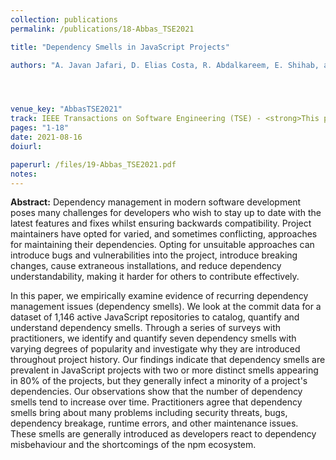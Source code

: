 ```yaml
---
collection: publications
permalink: /publications/18-Abbas_TSE2021

title: "Dependency Smells in JavaScript Projects"

authors: "A. Javan Jafari, D. Elias Costa, R. Abdalkareem, E. Shihab, and N. Tsantalis"




venue_key: "AbbasTSE2021"
track: IEEE Transactions on Software Engineering (TSE) - <strong>This paper is invited to be presented at ICSE 2022 as a Journal First paper</strong>
pages: "1-18"
date: 2021-08-16
doiurl: 

paperurl: /files/19-Abbas_TSE2021.pdf
notes:
---
```


**Abstract:** Dependency management in modern software development poses many challenges for developers who wish to stay up to date with the latest features and fixes whilst ensuring backwards compatibility. Project maintainers have opted for varied, and sometimes conflicting, approaches for maintaining their dependencies. Opting for unsuitable approaches can introduce bugs and vulnerabilities into the project, introduce breaking changes, cause extraneous installations, and reduce dependency understandability, making it harder for others to contribute effectively.

In this paper, we empirically examine evidence of recurring dependency management issues (dependency smells). We look at the commit data for a dataset of 1,146 active JavaScript repositories to catalog, quantify and understand dependency smells. Through a series of surveys with practitioners, we identify and quantify seven dependency smells with varying degrees of popularity and investigate why they are introduced throughout project history. Our findings indicate that dependency smells are prevalent in JavaScript projects with two or more distinct smells appearing in 80% of the projects, but they generally infect a minority of a project's dependencies. Our observations show that the number of dependency smells tend to increase over time. Practitioners agree that dependency smells bring about many problems including security threats, bugs, dependency breakage, runtime errors, and other maintenance issues. These smells are generally introduced as developers react to dependency misbehaviour and the shortcomings of the npm ecosystem.
